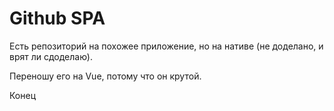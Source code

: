 # Github SPA

Есть репозиторий на похожее приложение, но на нативе (не доделано, и врят ли сдоделаю).

Переношу его на Vue, потому что он крутой.

Конец
